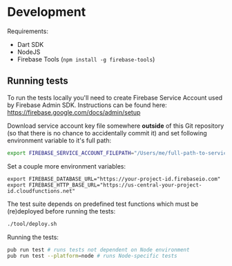 # Development

Requirements:

* Dart SDK
* NodeJS
* Firebase Tools (`npm install -g firebase-tools`)

## Running tests

To run the tests locally you'll need to create Firebase Service Account
used by Firebase Admin SDK. Instructions can be found here:
https://firebase.google.com/docs/admin/setup

Download service account key file somewhere **outside** of this Git
repository (so that there is no chance to accidentally commit it) and
set following environment variable to it's full path:

```bash
export FIREBASE_SERVICE_ACCOUNT_FILEPATH="/Users/me/full-path-to-service-account-key.json"
```

Set a couple more environment variables:

```
export FIREBASE_DATABASE_URL="https://your-project-id.firebaseio.com"
export FIREBASE_HTTP_BASE_URL="https://us-central-your-project-id.cloudfunctions.net"
```

The test suite depends on predefined test functions which must be
(re)deployed before running the tests:

```bash
./tool/deploy.sh
```

Running the tests:

```bash
pub run test # runs tests not dependent on Node environment
pub run test --platform=node # runs Node-specific tests
```
